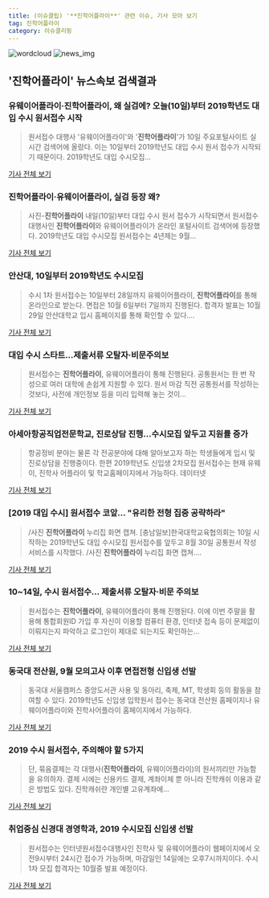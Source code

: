 ```yaml
---
title: (이슈클립) '**진학어플라이**' 관련 이슈, 기사 모아 보기
tag: 진학어플라이
category: 이슈클리핑
---
```

![wordcloud](https://s3.ap-northeast-2.amazonaws.com/lyrics101-wordcloud/2018-09-10-1536533011.png)
![news_img](https://user-images.githubusercontent.com/42597476/44507050-1206f400-a6e4-11e8-8d98-7ffbfebb353f.png)
## **'**진학어플라이**'** 뉴스속보 검색결과
### 유웨이어플라이·**진학어플라이**, 왜 실검에? 오늘(10일)부터 2019학년도 대입 수시 원서접수 시작

> 원서접수 대행사 '유웨이어플라이'와 '**진학어플라이**'가 10일 주요포털사이트 실시간 검색어에 올랐다.   이는 10일부터 2019학년도 대입 수시 원서 접수가 시작되기 때문이다.   2019학년도 대입 수시모집...

<a href="http://www.kyeongin.com/main/view.php?key=20180910000127211" target="_blank">기사 전체 보기</a>

### **진학어플라이**·유웨이어플라이, 실검 등장 왜?

>사진-**진학어플라이** 내일(10일)부터 대입 수시 원서 접수가 시작되면서 원서접수 대행사인 **진학어플라이**와 유웨이어플라이가 온라인 포털사이트 검색어에 등장했다. 2019학년도 대입 수시모집 원서접수는 4년제는 9월...

<a href="http://news20.busan.com/controller/newsController.jsp?newsId=20180909000136" target="_blank">기사 전체 보기</a>

### 안산대, 10일부터 2019학년도 수시모집

>수시 1차 원서접수는 10일부터 28일까지 유웨이어플라이, **진학어플라이**를 통해 온라인으로 받는다. 면접은 10월 6일부터 7일까지 진행된다. 합격자 발표는 10월 29일 안산대학교 입시 홈페이지를 통해 확인할 수 있다....

<a href="http://www.shinailbo.co.kr/news/articleView.html?idxno=1103550" target="_blank">기사 전체 보기</a>

### 대입 수시 스타트…제출서류 오탈자·비문주의보

>원서접수는 **진학어플라이**, 유웨이어플라이 통해 진행된다. 공통원서는 한 번 작성으로 여러 대학에 손쉽게 지원할 수 있다. 원서 마감 직전 공통원서를 작성하는 것보다, 사전에 개인정보 등을 미리 입력해 놓는 것이...

<a href="http://news.heraldcorp.com/view.php?ud=20180909000123" target="_blank">기사 전체 보기</a>

### 아세아항공직업전문학교, 진로상담 진행…수시모집 앞두고 지원률 증가

>항공정비 분야는 물론 각 전공분야에 대해 알아보고자 하는 학생들에게 입시 및 진로상담을 진행중이다. 한편 2019학년도 신입생 2차모집 원서접수는 현재 유웨이, 진학사 어플라이 및 학교홈페이지에서 가능하다. 데이터넷

<a href="http://www.datanet.co.kr/news/articleView.html?idxno=126286" target="_blank">기사 전체 보기</a>

### [2019 대입 수시] 원서접수 코앞… "유리한 전형 집중 공략하라"

>/사진 **진학어플라이** 누리집 화면 캡쳐. [충남일보]한국대학교육협의회는 10일 시작하는 2019학년도 대입 수시모집 원서접수를 앞두고 8월 30일 공통원서 작성 서비스를 시작했다. /사진 **진학어플라이** 누리집 화면 캡쳐....

<a href="http://www.chungnamilbo.com/news/articleView.html?idxno=463740" target="_blank">기사 전체 보기</a>

### 10~14일, 수시 원서접수… 제출서류 오탈자·비문 주의보

>원서접수는 **진학어플라이**, 유웨이어플라이 통해 진행된다. 이에 이번 주말을 활용해 통합회원ID 가입 후 자신이 이용할 컴퓨터 환경, 인터넷 접속 등이 문제없이 이뤄지는지 파악하고 로그인이 제대로 되는지도 확인하는...

<a href="http://biz.newdaily.co.kr/site/data/html/2018/09/07/2018090700033.html" target="_blank">기사 전체 보기</a>

### 동국대 전산원, 9월 모의고사 이후 면접전형 신입생 선발

>동국대 서울캠퍼스 중앙도서관 사용 및 동아리, 축제, MT, 학생회 등의 활동을 참여할 수 있다. 2019학년도 신입생 입학원서 접수는 동국대 전산원 홈페이지나 유웨이어플라이와 진학사어플라이 홈페이지에서 가능하다.

<a href="http://www.newscj.com/news/articleView.html?idxno=552770" target="_blank">기사 전체 보기</a>

### 2019 수시 원서접수, 주의해야 할 5가지

>단, 묶음결제는 각 대행사(**진학어플라이**, 유웨이어플라이)의 원서끼리만 가능함을 유의하자. 결제 시에는 신용카드 결제, 계좌이체 뿐 아니라 진학캐쉬 이용과 같은 방법도 있다.  진학캐쉬란 개인별 고유계좌에...

<a href="http://www.ggilbo.com/news/articleView.html?idxno=543610" target="_blank">기사 전체 보기</a>

### 취업중심 신경대 경영학과, 2019 수시모집 신입생 선발

>원서접수는 인터넷원서접수대행사인 진학사 및 유웨이어플라이 웹페이지에서 오전9시부터 24시간 접수가 가능하며, 마감일인 14일에는 오후7시까지이다. 수시 1차 모집 합격자는 10월중 발표 예정이다.

<a href="http://www.polinews.co.kr/news/article.html?no=366621" target="_blank">기사 전체 보기</a>


